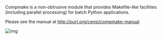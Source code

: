 Compmake is a non-obtrusive module that provides Makefile-like facilities (including parallel processing) for batch Python applications.

Please see the manual at http://purl.org/censi/compmake-manual

![img](http://purl.org/censi/compmake-manual)